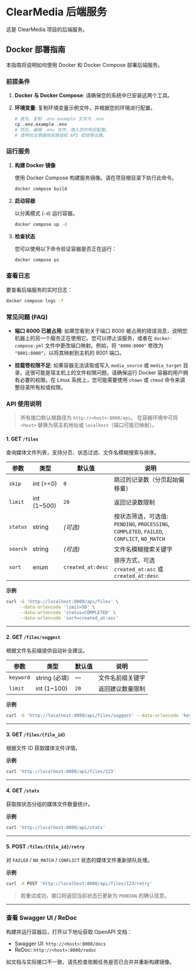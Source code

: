 # ClearMedia 后端服务

这是 ClearMedia 项目的后端服务。

## Docker 部署指南

本指南将说明如何使用 Docker 和 Docker Compose 部署后端服务。

### 前提条件

1.  **Docker 与 Docker Compose**: 请确保您的系统中已安装这两个工具。
2.  **环境变量**: 复制环境变量示例文件，并根据您的环境进行配置。

    ```bash
    # 首先，复制 .env.example 文件为 .env
    cp .env.example .env
    # 然后，编辑 .env 文件，填入您的特定配置。
    # 请特别注意媒体库路径和 API 密钥等设置。
    ```

### 运行服务

1.  **构建 Docker 镜像**

    使用 Docker Compose 构建服务镜像。请在项目根目录下执行此命令。

    ```bash
    docker compose build
    ```

2.  **启动容器**

    以分离模式 (`-d`) 运行容器。

    ```bash
    docker compose up -d
    ```

3.  **检查状态**

    您可以使用以下命令验证容器是否正在运行：

    ```bash
    docker compose ps
    ```

### 查看日志

要查看后端服务的实时日志：

```bash
docker compose logs -f
```

### 常见问题 (FAQ)

-   **端口 8000 已被占用**:
    如果您看到关于端口 8000 被占用的错误消息，说明您机器上的另一个服务正在使用它。您可以停止该服务，或者在 `docker-compose.yml` 文件中更改端口映射。例如，将 `"8000:8000"` 修改为 `"8001:8000"`，以将其映射到主机的 8001 端口。

-   **挂载卷权限不足**:
    如果容器无法读取或写入 `media_source` 或 `media_target` 目录，这很可能是宿主机上的文件权限问题。请确保运行 Docker 容器的用户拥有必要的权限。在 Linux 系统上，您可能需要使用 `chown` 或 `chmod` 命令来调整目录所有权或权限。

### API 使用说明

> 所有接口默认根路径为 `http://<host>:8000/api`。
> 在容器环境中可将 `<host>` 替换为宿主机地址或 `localhost`（端口可能已映射）。

#### 1. GET `/files`
查询媒体文件列表，支持分页、状态过滤、文件名模糊搜索与排序。

| 参数         | 类型                                   | 默认值            | 说明                                                                                                  |
|--------------|----------------------------------------|-------------------|-------------------------------------------------------------------------------------------------------|
| `skip`       | int (>=0)                              | `0`               | 跳过的记录数（分页起始偏移量）                                                                         |
| `limit`      | int (1~500)                            | `20`              | 返回记录数限制                                                                                        |
| `status`     | string                                 | *(可选)*          | 按状态筛选，可选值: `PENDING`, `PROCESSING`, `COMPLETED`, `FAILED`, `CONFLICT`, `NO_MATCH`            |
| `search`     | string                                 | *(可选)*          | 文件名模糊搜索关键字                                                                                  |
| `sort`       | enum                                   | `created_at:desc` | 排序方式，可选 `created_at:asc` 或 `created_at:desc`                                                  |

**示例**
```bash
curl -G 'http://localhost:8000/api/files' \
     --data-urlencode 'limit=50' \
     --data-urlencode 'status=COMPLETED' \
     --data-urlencode 'sort=created_at:asc'
```

---

#### 2. GET `/files/suggest`
根据文件名前缀提供自动补全建议。

| 参数     | 类型            | 默认值   | 说明                                      |
|----------|-----------------|----------|-------------------------------------------|
| `keyword`| string (必填)   | —        | 文件名前缀关键字                          |
| `limit`  | int (1~100)     | `20`     | 返回建议数量限制                          |

**示例**
```bash
curl -G 'http://localhost:8000/api/files/suggest' --data-urlencode 'keyword=movie'
```

---

#### 3. GET `/files/{file_id}`
根据文件 ID 获取媒体文件详情。

**示例**
```bash
curl 'http://localhost:8000/api/files/123'
```

---

#### 4. GET `/stats`
获取按状态分组的媒体文件数量统计。

**示例**
```bash
curl 'http://localhost:8000/api/stats'
```

---

#### 5. POST `/files/{file_id}/retry`
对 `FAILED` / `NO_MATCH` / `CONFLICT` 状态的媒体文件重新排队处理。

**示例**
```bash
curl -X POST 'http://localhost:8000/api/files/123/retry'
```

> 若重试成功，接口将返回当前状态已更新为 `PENDING` 的确认信息。

---

### 查看 Swagger UI / ReDoc

构建并运行容器后，打开以下地址获取 OpenAPI 文档：

- Swagger UI: `http://<host>:8000/docs`
- ReDoc: `http://<host>:8000/redoc`

如文档与实际接口不一致，请先检查依赖任务是否已合并并重新构建镜像。
